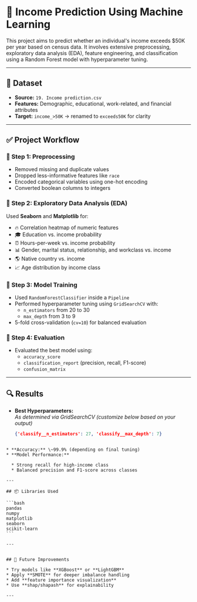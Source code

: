 

# 🧠 Income Prediction Using Machine Learning

This project aims to predict whether an individual's income exceeds \$50K per year based on census data. It involves extensive preprocessing, exploratory data analysis (EDA), feature engineering, and classification using a Random Forest model with hyperparameter tuning.

---

## 📂 Dataset

- **Source:** `19. Income prediction.csv`
- **Features:** Demographic, educational, work-related, and financial attributes
- **Target:** `income_>50K` → renamed to `exceeds50K` for clarity

---

## ✅ Project Workflow

### 🔹 Step 1: Preprocessing
- Removed missing and duplicate values
- Dropped less-informative features like `race`
- Encoded categorical variables using one-hot encoding
- Converted boolean columns to integers

### 🔹 Step 2: Exploratory Data Analysis (EDA)
Used **Seaborn** and **Matplotlib** for:
- 🔥 Correlation heatmap of numeric features
- 🎓 Education vs. income probability
- ⏰ Hours-per-week vs. income probability
- 📊 Gender, marital status, relationship, and workclass vs. income
- 🌎 Native country vs. income
- 📈 Age distribution by income class

### 🔹 Step 3: Model Training
- Used `RandomForestClassifier` inside a `Pipeline`
- Performed hyperparameter tuning using `GridSearchCV` with:
  - `n_estimators` from 20 to 30
  - `max_depth` from 3 to 9
- 5-fold cross-validation (`cv=10`) for balanced evaluation

### 🔹 Step 4: Evaluation
- Evaluated the best model using:
  - `accuracy_score`
  - `classification_report` (precision, recall, F1-score)
  - `confusion_matrix`

---

## 🔍 Results

- **Best Hyperparameters:**  
  _As determined via GridSearchCV (customize below based on your output)_
  ```json
  {'classify__n_estimators': 27, 'classify__max_depth': 7}
````

* **Accuracy:** \~99.9% (depending on final tuning)
* **Model Performance:**

  * Strong recall for high-income class
  * Balanced precision and F1-score across classes

---

## 📦 Libraries Used

```bash
pandas
numpy
matplotlib
seaborn
scikit-learn
```

---


## 📝 Future Improvements

* Try models like **XGBoost** or **LightGBM**
* Apply **SMOTE** for deeper imbalance handling
* Add **feature importance visualization**
* Use **shap/shapash** for explainability

---
